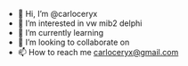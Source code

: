 - 👋 Hi, I’m @carloceryx
- 👀 I’m interested in vw mib2 delphi
- 🌱 I’m currently learning 
- 💞️ I’m looking to collaborate on 
- 📫 How to reach me carloceryx@gmail.com 

<!---
carloceryx/carloceryx is a ✨ special ✨ repository because its `README.md` (this file) appears on your GitHub profile.
You can click the Preview link to take a look at your changes.
--->
